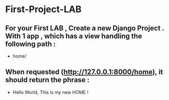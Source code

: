 # First-Project-LAB

## For your First LAB , Create a new Django Project . With 1 app , which has a view handling the following path : 
- home/

## When requested (http://127.0.0.1:8000/home), it should return the phrase :
- Hello World, This is my new HOME !
